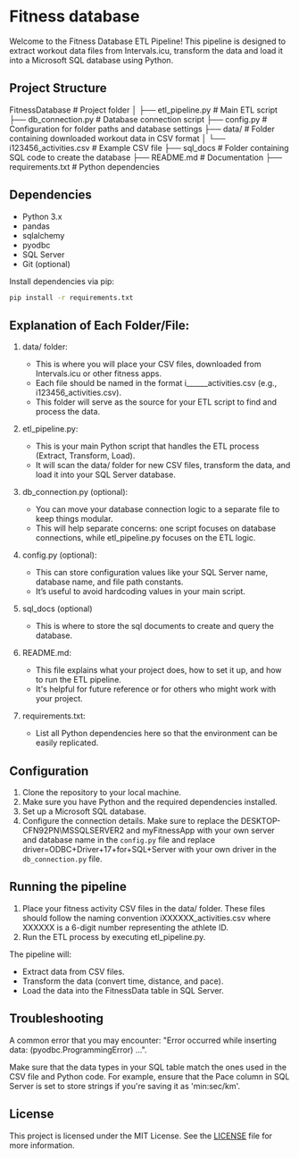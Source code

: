 # Fitness database

Welcome to the Fitness Database ETL Pipeline! This pipeline is designed to extract workout data files from Intervals.icu, transform the data and load it into a Microsoft SQL database using Python.

## Project Structure

FitnessDatabase # Project folder
│ 
├── etl_pipeline.py # Main ETL script 
├── db_connection.py # Database connection script
├── config.py # Configuration for folder paths and database settings
├── data/ # Folder containing downloaded workout data in CSV format
│ └── i123456_activities.csv # Example CSV file 
├── sql_docs # Folder containing SQL code to create the database
├── README.md # Documentation
├── requirements.txt # Python dependencies

## Dependencies

- Python 3.x
- pandas
- sqlalchemy
- pyodbc
- SQL Server
- Git (optional)

Install dependencies via pip:

```bash
pip install -r requirements.txt
```

## Explanation of Each Folder/File:
1. data/ folder:
    - This is where you will place your CSV files, downloaded from Intervals.icu or other fitness apps.
    - Each file should be named in the format i______activities.csv (e.g., i123456_activities.csv).
    - This folder will serve as the source for your ETL script to find and process the data.

2. etl_pipeline.py:
    - This is your main Python script that handles the ETL process (Extract, Transform, Load).
    - It will scan the data/ folder for new CSV files, transform the data, and load it into your SQL Server database.

3. db_connection.py (optional):
    - You can move your database connection logic to a separate file to keep things modular.
    - This will help separate concerns: one script focuses on database connections, while etl_pipeline.py focuses on the ETL logic.

4. config.py (optional):
    - This can store configuration values like your SQL Server name, database name, and file path constants.
    - It’s useful to avoid hardcoding values in your main script.

5. sql_docs (optional)
    - This is where to store the sql documents to create and query the database.

6. README.md:
    - This file explains what your project does, how to set it up, and how to run the ETL pipeline.
    - It's helpful for future reference or for others who might work with your project.

7. requirements.txt:
    - List all Python dependencies here so that the environment can be easily replicated.

## Configuration
1. Clone the repository to your local machine.
2. Make sure you have Python and the required dependencies installed.
3. Set up a Microsoft SQL database.
4. Configure the connection details. Make sure to replace the DESKTOP-CFN92PN\\MSSQLSERVER2 and myFitnessApp with your own server and database name in the `config.py` file and replace driver=ODBC+Driver+17+for+SQL+Server with your own driver in the `db_connection.py` file.

## Running the pipeline
1. Place your fitness activity CSV files in the data/ folder. These files should follow the naming convention iXXXXXX_activities.csv where XXXXXX is a 6-digit number representing the athlete ID.
2. Run the ETL process by executing etl_pipeline.py.

The pipeline will:
- Extract data from CSV files.
- Transform the data (convert time, distance, and pace).
- Load the data into the FitnessData table in SQL Server.

## Troubleshooting
A common error that you may encounter: "Error occurred while inserting data: (pyodbc.ProgrammingError) ...".

Make sure that the data types in your SQL table match the ones used in the CSV file and Python code. For example, ensure that the Pace column in SQL Server is set to store strings if you're saving it as 'min:sec/km'.

## License

This project is licensed under the MIT License. See the [LICENSE](LICENSE) file for more information.